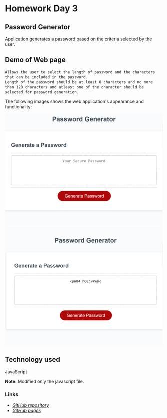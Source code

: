 # Homework Day 3
## Password Generator
Application generates a password based on the criteria selected by the user.
## Demo of Web page
```
Allows the user to select the length of password and the characters that can be included in the password.
Length of the password should be at least 8 characters and no more than 128 characters and atleast one of the character should be selected for password generation.
```

The following images shows the web application's appearance and functionality:

![The Password Generator application displays a red button to "Generate Password".](./Assets/Screenshots/beforegeneration.png)
![The generated password will be displayed on the text area.](./Assets/Screenshots/aftergeneration.png)

## Technology used
JavaScript

**Note:** Modified only the javascript file.

### Links 
* [*GitHub repository*](https://github.com/daliyaebenny/password-generator.git)   
* [*GitHub pages*](https://daliyaebenny.github.io/password-generator/)
